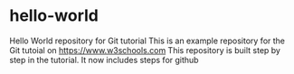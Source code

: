 # hello-world
Hello World repository for Git tutorial
This is an example repository for the Git tutoial on https://www.w3schools.com
This repository is built step by step in the tutorial.
It now includes steps for github
